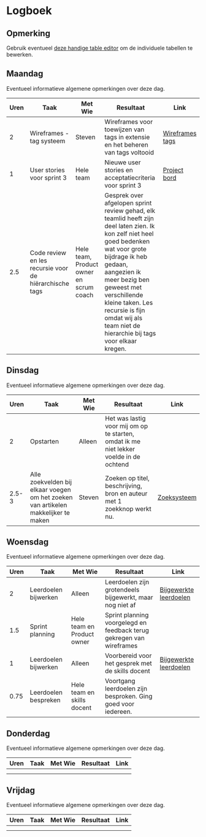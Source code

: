 # Logboek

## Opmerking
Gebruik eventueel [deze handige table editor](https://www.tablesgenerator.com/markdown_tables) om de individuele tabellen te bewerken.

## Maandag
Eventueel informatieve algemene opmerkingen over deze dag.

| Uren | Taak                                                   | Met Wie                                 | Resultaat                                                                                                                                                                                                                                                                                                                   | Link                                                                                                                       |
|------|--------------------------------------------------------|-----------------------------------------|-----------------------------------------------------------------------------------------------------------------------------------------------------------------------------------------------------------------------------------------------------------------------------------------------------------------------------|----------------------------------------------------------------------------------------------------------------------------|
| 2    | Wireframes -  tag systeem                              | Steven                                  | Wireframes voor toewijzen van tags in extensie en het beheren van tags voltooid                                                                                                                                                                                                                                             | [Wireframes tags](https://github.com/HANICA-DWA/sep2020-project-pardellos/commit/7f5b24f5d314dbf08bdcd2d111dcd1a995feae63) |
| 1    | User stories voor sprint 3                             | Hele team                               | Nieuwe user stories en acceptatiecriteria voor sprint 3                                                                                                                                                                                                                                                                     | [Project bord](https://github.com/HANICA-DWA/sep2020-project-pardellos/projects/1)                                         |
| 2.5  | Code review en les recursie voor de hiërarchische tags | Hele team, Product owner en scrum coach | Gesprek over afgelopen sprint review gehad, elk teamlid heeft zijn deel laten zien. Ik kon zelf niet heel goed bedenken wat voor grote bijdrage ik heb gedaan, aangezien ik meer bezig ben geweest met verschillende kleine taken.  Les recursie is fijn omdat wij als team niet de hierarchie bij tags voor elkaar kregen. |                                                                                                                            |


## Dinsdag
Eventueel informatieve algemene opmerkingen over deze dag.

| Uren  | Taak                                                                               | Met Wie | Resultaat                                                                              | Link                                                                                                                   |
|-------|------------------------------------------------------------------------------------|---------|----------------------------------------------------------------------------------------|------------------------------------------------------------------------------------------------------------------------|
| 2     | Opstarten                                                                          | Alleen  | Het was lastig voor mij om op te starten, omdat ik me niet lekker voelde in de ochtend |                                                                                                                        |
| 2.5-3 | Alle zoekvelden bij elkaar voegen om het zoeken van artikelen makkelijker te maken | Steven  | Zoeken op titel, beschrijving, bron en auteur met 1 zoekknop werkt nu.                 | [Zoeksysteem](https://github.com/HANICA-DWA/sep2020-project-pardellos/commit/2620a188f3a828dccc1121d7d54481d4e7c1070c) |

## Woensdag
Eventueel informatieve algemene opmerkingen over deze dag.

| Uren | Taak                 | Met Wie                    | Resultaat                                                            | Link                                                                                                                            |
|------|----------------------|----------------------------|----------------------------------------------------------------------|---------------------------------------------------------------------------------------------------------------------------------|
| 2    | Leerdoelen bijwerken | Alleen                     | Leerdoelen zijn grotendeels bijgewerkt, maar nog niet af             | [Bijgewerkte leerdoelen](https://github.com/HANICA-DWA/sep2020-stud-kachung-li/commit/401e835c826e095e9681adb8cfe8487ebe0887bf) |
| 1.5  | Sprint planning      | Hele team en Product owner | Sprint planning voorgelegd en feedback terug gekregen van wireframes |                                                                                                                                 |
| 1    | Leerdoelen bijwerken | Alleen                     | Voorbereid voor het gesprek met de skills docent                     | [Bijgewerkte leerdoelen](https://github.com/HANICA-DWA/sep2020-stud-kachung-li/commit/401e835c826e095e9681adb8cfe8487ebe0887bf) |
| 0.75 | Leerdoelen bespreken | Hele team en skills docent | Voortgang leerdoelen zijn besproken. Ging goed voor iedereen.        |                                                                                                                                 |

## Donderdag
Eventueel informatieve algemene opmerkingen over deze dag.

| Uren | Taak | Met Wie | Resultaat | Link |
|------|------|---------|-----------|------|
|  |  |  |  |  |
|  |  |  |  |  |


## Vrijdag
Eventueel informatieve algemene opmerkingen over deze dag.

| Uren | Taak | Met Wie | Resultaat | Link |
|------|------|---------|-----------|------|
|  |  |  |  |  |
|  |  |  |  |  |
